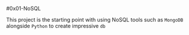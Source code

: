 #0x01-NoSQL

This project is the starting point with using NoSQL tools such as `MongoDB` alongside `Python` to create impressive `db`
